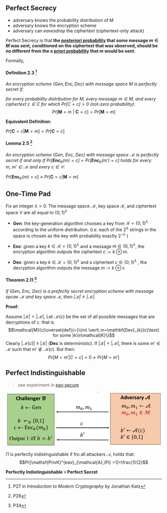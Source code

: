 ## Perfect Secrecy

- adversary knows the probability distribution of M
- adversary knows the encryption scheme
- adversary can *eavesdrop* the ciphertext (ciphertext-only attack)

Perfect Secrecy is that **the [posteriori probability](../../../分析/概率与统计/贝叶斯公式.md) that some message $m\in M$ was sent, conditioned on the ciphertext that was observed, should be no different from the a [priori probability](../../../分析/概率与统计/贝叶斯公式.md#贝叶斯定理) that $m$ would be sent.**

Formally, 

#### Definition 2.3 [^2] 

*An encryption scheme $(Gen, Enc, Dec)$ with message space $M$ is perfectly secret if:*

*for every probability distribution for $M$, every message $m\in M$, and every ciphertext $c\in C$ for which $Pr[C = c] > 0$ (not-zero probability):* $$Pr[\mathbf{M} = m\ \vert\ \mathbf{C} = c] = Pr[\mathbf{M} = m]$$

**Equivalent Definition:**

$Pr[\mathbf{C}=c\vert \mathbf{M}=m]=Pr[\mathbf{C}=c]$

#### Lemma 2.5 [^3]

*An encryption scheme (Gen, Enc, Dec) with message space $\mathcal{M}$ is perfectly secret if and only if $Pr[\mathbf{Enc}_{K}(m)=c]=Pr[\mathbf{Enc}_{K}(m')=c]$ holds for every $m,\ m'\in\mathcal{M}$ and every $c\in \mathcal{C}$.*

$Pr[\mathbf{Enc}_{K}(m)=c]\equiv Pr[\mathbf{C}=c\vert \mathbf{M}=m]$

## One-Time Pad

Fix an integer $\lambda> 0$. The message space $\mathcal{M}$, key space $\mathcal{K}$, and ciphertext space $\mathcal{C}$ are all equal to $\{0, 1\}^\lambda$

- **Gen**: the key-generation algorithm chooses a key from $\mathcal{K}=\{0,1\}^\lambda$ according to the uniform distribution. (i.e. each of the $2^{\lambda}$ strings in the space is chosen as the key with probability exactly $2^{-\lambda}$ )

- **Enc**: given a key $k\in\mathcal{K}=\{0,1\}^\lambda$ and a message $m\in\{0,1\}^\lambda$, the encryption algorithm outputs the ciphertext $c:=k\oplus m$.

- **Dec**: given a key $k\in\mathcal{K}=\{0,1\}^\lambda$ and a ciphertext $c\in\{0,1\}^\lambda$ , the decryption algorithm outputs the message $m:=k\oplus c$

#### Theorem 2.11 [^1]

*If (Gen, Enc, Dec) is a  prefectly secret encryption scheme with message spcae $\mathcal{M}$ and key space $\mathcal{K}$, then $\vert \mathcal{K}\vert\ge \vert \mathcal{M}\vert$.*

**Proof:**

Assume $\vert \mathcal{K}\vert<\vert \mathcal{M}\vert$, Let $\mathcal{M}(c)$ be the set of all possible messages that are decryptions of c. that is $$\mathcal{M}(c)\overset{def}{=}\{m\ \vert\ m=\mathbf{Dev}_{k}(c)\text{ for some }k\in\mathcal{K}\}$$ Clearly $\vert\mathcal{M}(c)\vert\ \leq\ \vert\mathcal{K}\vert$ (**Dec** is deterministic). If  $\vert \mathcal{K}\vert<\vert \mathcal{M}\vert$, there is some $m'\in\mathcal{M}$ such that $m'\not\in \mathcal{M}(c)$. But then:$$Pr[M=m'\vert C=c]=0\neq Pr[M= m']$$

## Perfect Indistinguishable

> see experiment in [eav-secure](Private-Key%20Encryption.md)

![|450](../../../attach/Pasted%20image%2020231229112027.png)

$\Pi$ is perfectly indistinguishable if fro all attackers $\mathcal{A}$, holds that: $$Pr[\mathsf{PrivK}^{eav}_{\mathcal{A},\Pi} =1]=\frac{1}{2}$$

**Perfectly Indistinguishable $\equiv$ Perfect Secret**

[^1]: P34
[^2]: P27 in *Introduction to Modern Cryptography* by Jonathan Katz
[^3]: P28
